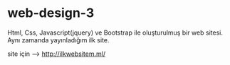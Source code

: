 # web-design-3

Html, Css, Javascript(jquery) ve Bootstrap ile oluşturulmuş bir web sitesi.
Aynı zamanda yayınladığım ilk site.

site için --> http://ilkwebsitem.ml/
